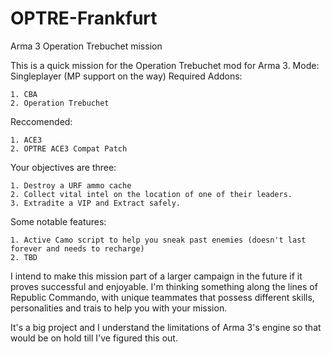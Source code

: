 # OPTRE-Frankfurt
Arma 3 Operation Trebuchet mission

This is a quick mission for the Operation Trebuchet mod for Arma 3.
Mode: Singleplayer (MP support on the way)
Required Addons:  

    1. CBA
    2. Operation Trebuchet
Reccomended:

    1. ACE3
    2. OPTRE ACE3 Compat Patch

Your objectives are three:

    1. Destroy a URF ammo cache
    2. Collect vital intel on the location of one of their leaders.
    3. Extradite a VIP and Extract safely.

Some notable features:

    1. Active Camo script to help you sneak past enemies (doesn't last forever and needs to recharge)
    2. TBD

I intend to make this mission part of a larger campaign in the future if it proves successful and enjoyable.
I'm thinking something along the lines of Republic Commando, with unique teammates that possess different skills,
personalities and trais to help you with your mission.

It's a big project and I understand the limitations of Arma 3's engine so that would be on hold till I've figured this out.
